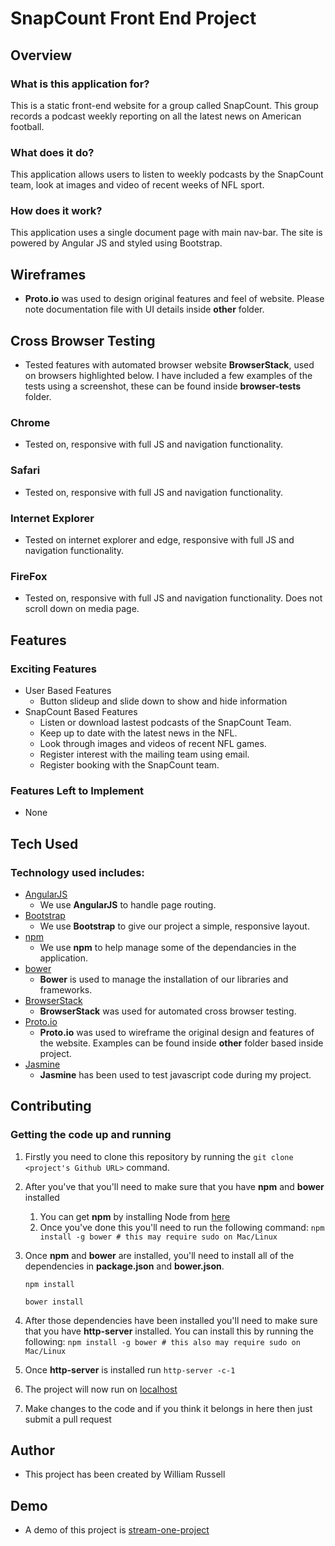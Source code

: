 # SnapCount Front End Project

## Overview

### What is this application for?

This is a static front-end website for a group called SnapCount. This group records a podcast weekly reporting on all the latest news on American football.

### What does it do?

This application allows users to listen to weekly podcasts by the SnapCount team, look at images and video of recent weeks of NFL sport.

### How does it work?

This application uses a single document page with main nav-bar. The site is powered by Angular JS and styled using Bootstrap.

## Wireframes
- **Proto.io** was used to design original features and feel of website. Please note documentation file with UI details inside **other** folder.

## Cross Browser Testing
- Tested features with automated browser website **BrowserStack**, used on browsers highlighted below. I have included a few examples of the tests using a screenshot, these can be found inside **browser-tests** folder. 


### Chrome
- Tested on, responsive with full JS and navigation functionality.

### Safari
- Tested on, responsive with full JS and navigation functionality.

### Internet Explorer
- Tested on internet explorer and edge, responsive with full JS and navigation functionality.

### FireFox
- Tested on, responsive with full JS and navigation functionality. Does not scroll down on media page. 

## Features

### Exciting Features
- User Based Features
    - Button slideup and slide down to show and hide information
- SnapCount Based Features
    - Listen or download lastest podcasts of the SnapCount Team.
    - Keep up to date with the latest news in the NFL.
    - Look through images and videos of recent NFL games.
    - Register interest with the mailing team using email.
    - Register booking with the SnapCount team.

### Features Left to Implement
- None

## Tech Used

### Technology used includes:
- [AngularJS](https://angularjs.org/)
    - We use **AngularJS** to handle page routing.
- [Bootstrap](https://getbootstrap.com/)
    - We use **Bootstrap** to give our project a simple, responsive layout.
- [npm](https://www.npmjs.com/)
    - We use **npm** to help manage some of the dependancies in the application.
- [bower](https://bower.io/)
    - **Bower** is used to manage the installation of our libraries and frameworks.
- [BrowserStack](https://browserstack.com)
    - **BrowserStack** was used for automated cross browser testing.
- [Proto.io](https://proto.io)
    - **Proto.io** was used to wireframe the original design and features of the website. Examples can be found inside **other** folder based inside project.
- [Jasmine](https://jasmine.github.io/)
    - **Jasmine** has been used to test javascript code during my project.

## Contributing

### Getting the code up and running
1. Firstly you need to clone this repository by running the ```git clone <project's Github URL>``` command.
2. After you've that you'll need to make sure that you have **npm** and **bower** installed
    1. You can get **npm** by installing Node from [here](https://nodejs.org/en/)
    2. Once you've done this you'll need to run the following command:
        ```npm install -g bower # this may require sudo on Mac/Linux```
3. Once **npm** and **bower** are installed, you'll need to install all of the dependencies in **package.json** and **bower.json**.

    ```
    npm install
    ```
    
    ```
    bower install
    ```
4. After those dependencies have been installed you'll need to make sure that you have **http-server** installed. You can install  this by running the following: ```npm install -g bower # this also may require sudo on Mac/Linux```
5. Once **http-server** is installed run ```http-server -c-1```
6. The project will now run on [localhost](https://127.0.0.1:8080)
7. Make changes to the code and if you think it belongs in here then just submit a pull request

## Author
- This project has been created by William Russell

## Demo
- A demo of this project is [stream-one-project](https://willgrussell.github.io/stream-one-project/)
